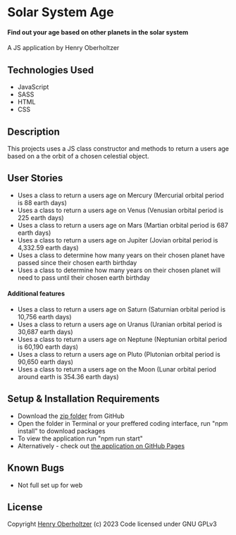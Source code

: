 # Solar System Age

#### Find out your age based on other planets in the solar system

A JS application by Henry Oberholtzer

## Technologies Used

*   JavaScript
*   SASS
*   HTML
*   CSS

## Description

This projects uses a JS class constructor and methods to return a users age based on a the orbit of a chosen celestial object.

## User Stories

*   Uses a class to return a users age on Mercury (Mercurial orbital period is 88 earth days)
*   Uses a class to return a users age on Venus (Venusian orbital period is 225 earth days)
*   Uses a class to return a users age on Mars (Martian orbital period is 687 earth days)
*   Uses a class to return a users age on Jupiter (Jovian orbital period is 4,332.59 earth days)
*   Uses a class to determine how many years on their chosen planet have passed since their chosen earth birthday
*   Uses a class to determine how many years on their chosen planet will need to pass until their chosen earth birthday

#### Additional features

*   Uses a class to return a users age on Saturn (Saturnian orbital period is 10,756 earth days)
*   Uses a class to return a users age on Uranus (Uranian orbital period is 30,687 earth days)
*   Uses a class to return a users age on Neptune (Neptunian orbital period is 60,190 earth days)
*   Uses a class to return a users age on Pluto (Plutonian orbital period is 90,650 earth days)
*   Uses a class to return a users age on the Moon (Lunar orbital period around earth is 354.36 earth days)

## Setup & Installation Requirements

*   Download the [zip folder](https://github.com/henry-oberholtzer/solar-system-age/archive/refs/heads/main.zip) from GitHub
*   Open the folder in Terminal or your preffered coding interface, run "npm install" to download packages
*   To view the application run "npm run start"
*   Alternatively - check out [the application on GitHub Pages](https://henry-oberholtzer.github.io/solar-system-age/)

## Known Bugs

*  Not full set up for web

## License

Copyright [Henry Oberholtzer](https://www.henryoberholtzer.com/) (c) 2023
Code licensed under GNU GPLv3
